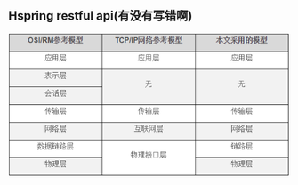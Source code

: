 ## Hspring restful api(有没有写错啊)  



![几种分层模型比较](https://github.com/Jingle-seven/demos/blob/master/support/article/img/20180303160057.png)   